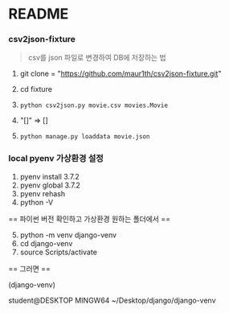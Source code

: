 # README

### csv2json-fixture

> csv를 json 파일로 변경하여 DB에 저장하는 법

1. git clone = "https://github.com/maur1th/csv2json-fixture.git"

2. cd fixture
3. `python csv2json.py movie.csv movies.Movie`
4. "[]" => [] 
5. `python manage.py loaddata movie.json`



### local pyenv 가상환경 설정

1. pyenv install 3.7.2
2. pyenv global 3.7.2
3. pyenv rehash
4. python -V

== 파이썬 버전 확인하고 가상환경 원하는 폴더에서 ==

5. python -m venv django-venv
6. cd django-venv
7. source Scripts/activate

== 그러면 ==

(django-venv)

student@DESKTOP MINGW64 ~/Desktop/django/django-venv

